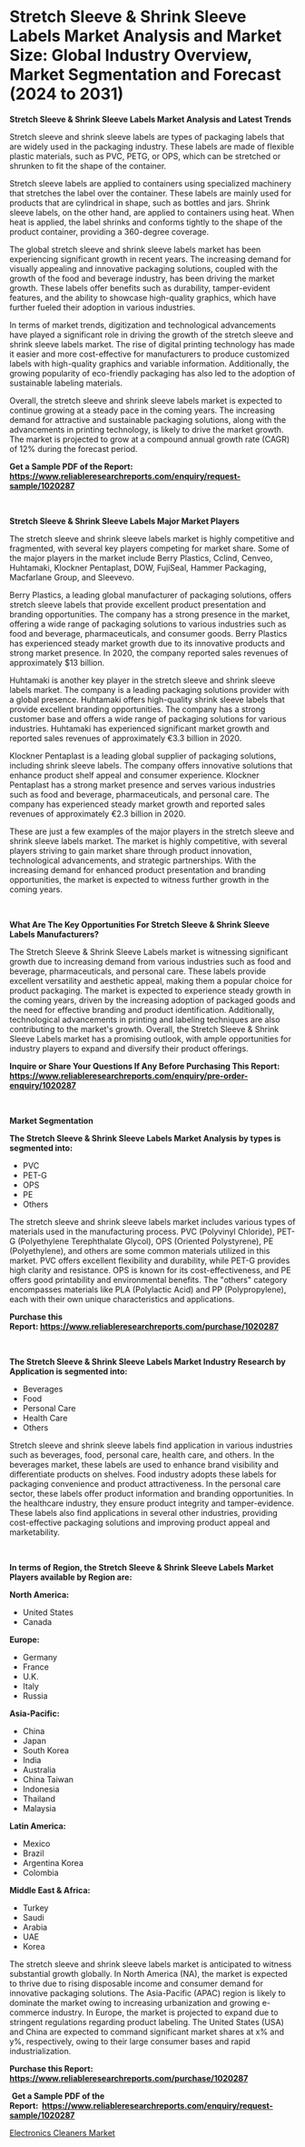 <p><h1>Stretch Sleeve & Shrink Sleeve Labels Market Analysis and Market Size: Global Industry Overview, Market Segmentation and Forecast (2024 to 2031)</h1></p><p><strong>Stretch Sleeve & Shrink Sleeve Labels Market Analysis and Latest Trends</strong></p>
<p><p>Stretch sleeve and shrink sleeve labels are types of packaging labels that are widely used in the packaging industry. These labels are made of flexible plastic materials, such as PVC, PETG, or OPS, which can be stretched or shrunken to fit the shape of the container. </p><p>Stretch sleeve labels are applied to containers using specialized machinery that stretches the label over the container. These labels are mainly used for products that are cylindrical in shape, such as bottles and jars. Shrink sleeve labels, on the other hand, are applied to containers using heat. When heat is applied, the label shrinks and conforms tightly to the shape of the product container, providing a 360-degree coverage.</p><p>The global stretch sleeve and shrink sleeve labels market has been experiencing significant growth in recent years. The increasing demand for visually appealing and innovative packaging solutions, coupled with the growth of the food and beverage industry, has been driving the market growth. These labels offer benefits such as durability, tamper-evident features, and the ability to showcase high-quality graphics, which have further fueled their adoption in various industries.</p><p>In terms of market trends, digitization and technological advancements have played a significant role in driving the growth of the stretch sleeve and shrink sleeve labels market. The rise of digital printing technology has made it easier and more cost-effective for manufacturers to produce customized labels with high-quality graphics and variable information. Additionally, the growing popularity of eco-friendly packaging has also led to the adoption of sustainable labeling materials.</p><p>Overall, the stretch sleeve and shrink sleeve labels market is expected to continue growing at a steady pace in the coming years. The increasing demand for attractive and sustainable packaging solutions, along with the advancements in printing technology, is likely to drive the market growth. The market is projected to grow at a compound annual growth rate (CAGR) of 12% during the forecast period.</p></p>
<p><strong>Get a Sample PDF of the Report:&nbsp; <a href="https://www.reliableresearchreports.com/enquiry/request-sample/1020287">https://www.reliableresearchreports.com/enquiry/request-sample/1020287</a></strong></p>
<p>&nbsp;</p>
<p><strong>Stretch Sleeve & Shrink Sleeve Labels Major Market Players</strong></p>
<p><p>The stretch sleeve and shrink sleeve labels market is highly competitive and fragmented, with several key players competing for market share. Some of the major players in the market include Berry Plastics, Cclind, Cenveo, Huhtamaki, Klockner Pentaplast, DOW, FujiSeal, Hammer Packaging, Macfarlane Group, and Sleevevo.</p><p>Berry Plastics, a leading global manufacturer of packaging solutions, offers stretch sleeve labels that provide excellent product presentation and branding opportunities. The company has a strong presence in the market, offering a wide range of packaging solutions to various industries such as food and beverage, pharmaceuticals, and consumer goods. Berry Plastics has experienced steady market growth due to its innovative products and strong market presence. In 2020, the company reported sales revenues of approximately $13 billion.</p><p>Huhtamaki is another key player in the stretch sleeve and shrink sleeve labels market. The company is a leading packaging solutions provider with a global presence. Huhtamaki offers high-quality shrink sleeve labels that provide excellent branding opportunities. The company has a strong customer base and offers a wide range of packaging solutions for various industries. Huhtamaki has experienced significant market growth and reported sales revenues of approximately €3.3 billion in 2020.</p><p>Klockner Pentaplast is a leading global supplier of packaging solutions, including shrink sleeve labels. The company offers innovative solutions that enhance product shelf appeal and consumer experience. Klockner Pentaplast has a strong market presence and serves various industries such as food and beverage, pharmaceuticals, and personal care. The company has experienced steady market growth and reported sales revenues of approximately €2.3 billion in 2020.</p><p>These are just a few examples of the major players in the stretch sleeve and shrink sleeve labels market. The market is highly competitive, with several players striving to gain market share through product innovation, technological advancements, and strategic partnerships. With the increasing demand for enhanced product presentation and branding opportunities, the market is expected to witness further growth in the coming years.</p></p>
<p>&nbsp;</p>
<p><strong>What Are The Key Opportunities For Stretch Sleeve & Shrink Sleeve Labels Manufacturers?</strong></p>
<p><p>The Stretch Sleeve & Shrink Sleeve Labels market is witnessing significant growth due to increasing demand from various industries such as food and beverage, pharmaceuticals, and personal care. These labels provide excellent versatility and aesthetic appeal, making them a popular choice for product packaging. The market is expected to experience steady growth in the coming years, driven by the increasing adoption of packaged goods and the need for effective branding and product identification. Additionally, technological advancements in printing and labeling techniques are also contributing to the market's growth. Overall, the Stretch Sleeve & Shrink Sleeve Labels market has a promising outlook, with ample opportunities for industry players to expand and diversify their product offerings.</p></p>
<p><strong>Inquire or Share Your Questions If Any Before Purchasing This Report: <a href="https://www.reliableresearchreports.com/enquiry/pre-order-enquiry/1020287">https://www.reliableresearchreports.com/enquiry/pre-order-enquiry/1020287</a></strong></p>
<p>&nbsp;</p>
<p><strong>Market Segmentation</strong></p>
<p><strong>The Stretch Sleeve & Shrink Sleeve Labels Market Analysis by types is segmented into:</strong></p>
<p><ul><li>PVC</li><li>PET-G</li><li>OPS</li><li>PE</li><li>Others</li></ul></p>
<p><p>The stretch sleeve and shrink sleeve labels market includes various types of materials used in the manufacturing process. PVC (Polyvinyl Chloride), PET-G (Polyethylene Terephthalate Glycol), OPS (Oriented Polystyrene), PE (Polyethylene), and others are some common materials utilized in this market. PVC offers excellent flexibility and durability, while PET-G provides high clarity and resistance. OPS is known for its cost-effectiveness, and PE offers good printability and environmental benefits. The "others" category encompasses materials like PLA (Polylactic Acid) and PP (Polypropylene), each with their own unique characteristics and applications.</p></p>
<p><strong>Purchase this Report:&nbsp;<a href="https://www.reliableresearchreports.com/purchase/1020287">https://www.reliableresearchreports.com/purchase/1020287</a></strong></p>
<p>&nbsp;</p>
<p><strong>The Stretch Sleeve & Shrink Sleeve Labels Market Industry Research by Application is segmented into:</strong></p>
<p><ul><li>Beverages</li><li>Food</li><li>Personal Care</li><li>Health Care</li><li>Others</li></ul></p>
<p><p>Stretch sleeve and shrink sleeve labels find application in various industries such as beverages, food, personal care, health care, and others. In the beverages market, these labels are used to enhance brand visibility and differentiate products on shelves. Food industry adopts these labels for packaging convenience and product attractiveness. In the personal care sector, these labels offer product information and branding opportunities. In the healthcare industry, they ensure product integrity and tamper-evidence. These labels also find applications in several other industries, providing cost-effective packaging solutions and improving product appeal and marketability.</p></p>
<p>&nbsp;</p>
<p><strong>In terms of Region, the Stretch Sleeve & Shrink Sleeve Labels Market Players available by Region are:</strong></p>
<p>
    <p> <strong> North America: </strong>
        <ul>
            <li>United States</li>
            <li>Canada</li>
        </ul>
        </p> 
    <p> <strong> Europe: </strong>
        <ul>
            <li>Germany</li>
            <li>France</li>
            <li>U.K.</li>
            <li>Italy</li>
            <li>Russia</li>
        </ul>
        </p> 
    <p> <strong> Asia-Pacific: </strong>
        <ul>
            <li>China</li>
            <li>Japan</li>
            <li>South Korea</li>
            <li>India</li>
            <li>Australia</li>
            <li>China Taiwan</li>
            <li>Indonesia</li>
            <li>Thailand</li>
            <li>Malaysia</li>
        </ul>
        </p> 
    <p> <strong> Latin America: </strong>
        <ul>
            <li>Mexico</li>
            <li>Brazil</li>
            <li>Argentina Korea</li>
            <li>Colombia</li>
        </ul>
        </p> 
    <p> <strong> Middle East & Africa: </strong>
        <ul>
            <li>Turkey</li>
            <li>Saudi</li>
            <li>Arabia</li>
            <li>UAE</li>
            <li>Korea</li>
        </ul>
    </p>
    </p>
<p><p>The stretch sleeve and shrink sleeve labels market is anticipated to witness substantial growth globally. In North America (NA), the market is expected to thrive due to rising disposable income and consumer demand for innovative packaging solutions. The Asia-Pacific (APAC) region is likely to dominate the market owing to increasing urbanization and growing e-commerce industry. In Europe, the market is projected to expand due to stringent regulations regarding product labeling. The United States (USA) and China are expected to command significant market shares at x% and y%, respectively, owing to their large consumer bases and rapid industrialization.</p></p>
<p><strong>Purchase this Report: <a href="https://www.reliableresearchreports.com/purchase/1020287">https://www.reliableresearchreports.com/purchase/1020287</a></strong></p>
<p>&nbsp;<strong>Get a Sample PDF of the Report:&nbsp;&nbsp;<a href="https://www.reliableresearchreports.com/enquiry/request-sample/1020287">https://www.reliableresearchreports.com/enquiry/request-sample/1020287</a></strong></p>
<p><strong></strong></p>
<p><p><a href="https://github.com/yoshih12/Market-Research-Report-List-1/blob/main/electronics-cleaners-market.md">Electronics Cleaners Market</a></p></p>